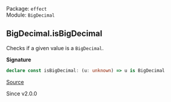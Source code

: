 Package: `effect`<br />
Module: `BigDecimal`<br />

## BigDecimal.isBigDecimal

Checks if a given value is a `BigDecimal`.

**Signature**

```ts
declare const isBigDecimal: (u: unknown) => u is BigDecimal
```

[Source](https://github.com/Effect-TS/effect/tree/main/packages/effect/src/BigDecimal.ts#L92)

Since v2.0.0